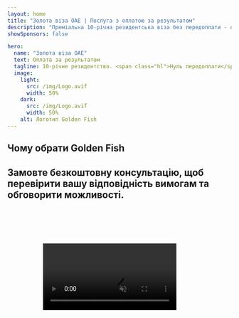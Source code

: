 ```yaml
---
layout: home
title: "Золота віза ОАЕ | Послуга з оплатою за результатом"
description: "Преміальна 10-річна резидентська віза без передоплати - оплата тільки після схвалення. Повний супровід заявки з 98% успішністю. Безкоштовне продовження, лише державні збори."
showSponsors: false

hero:
  name: "Золота віза ОАЕ"
  text: Оплата за результатом
  tagline: 10-річне резидентство. <span class="hl">Нуль передоплати</span> - оплата тільки після схвалення. 98% успішність.
  image:
    light:
      src: /img/Logo.avif
      width: 50%
    dark:
      src: /img/Logo.avif
      width: 50%
    alt: Логотип Golden Fish
---
```


<FeatureCards :features="[
  {
    title: 'Переваги Золотої візи ОАЕ',
    items: [
      '10-річна дійсність з можливістю продовження при збереженні кваліфікаційних умов',
      '**Не потрібно в\'їжджати в ОАЕ кожні 6 місяців**',
      'Дозволено 100% володіння бізнесом',
      'Спонсорство членів сім\'ї та необмеженої кількості домашнього персоналу',
      'Спонсорство дітей до 25 років',
      'Включено спонсорство батьків',
      'Не потрібен спонсор або роботодавець'
    ],
    linkText: 'Read More',
    link: '../../company-registration/golden-visa#key-benefits-of-the-uae-golden-visa',
    icon: {
      light: '/img/iStock-1785818081.avif',
      dark: '/img/iStock-1203821481.avif',
      alt: 'Візові послуги',
      width: '100%'
    }
  },
  {
    title: 'Як отримати Золоту візу ОАЕ',
    items: [
      'Інвестиції 2M AED в нерухомість ОАЕ',
      'Депозит 2M AED в інвестиційні фонди ОАЕ',
      'Бізнес з капіталом 2M AED',
      'Щорічний внесок FTA 250K AED',
      'Кваліфіковані професіонали',
      'Таланти та генії'
    ],
    linkText: 'Read More',
    link: '../../company-registration/golden-visa#uae-golden-visa-eligibility-and-requirements',
    icon: {
      light: '/img/iStock-1333000394.avif',
      dark: '/img/iStock-584576538.avif',
      alt: 'Візові послуги',
      width: '10%'
    }
  },
  {
    title: 'Процес отримання Золотої візи',
    bullet: '✓',
    items: [
      'Початкова оцінка відповідності',
      'Підготовка та перевірка документів',
      'Медичний огляд та біометрія',
      'Подання та обробка заявки',
      'Видача Emirates ID та візи',
      'Спонсорство візи для сім\'ї (опціонально)'
    ],
    linkText: 'Read More',
    link: '../../company-registration/golden-visa#uae-golden-visa-application-process',
    icon: {
      light: '/img/ILON MASK ID.webp',
      dark: '/img/ILON MASK ID.webp',
      alt: 'Візові послуги',
      width: '100%'
    }
  }
]" />

## Чому обрати Golden Fish

<BenefitsList :features="[
  {
    icon: '💰',
    title: 'Оплата за результатом',
    text: '**Жодних платежів, доки вашу Golden Visa не схвалено.** Повна прозорість без прихованих витрат.'
  },
  {
    icon: '📈',
    title: 'Доведений рівень успіху',
    text: '98% рівень схвалення із сотнями виданих Golden Visa через наше преміум-обслуговування.'
  },
  {
    icon: '📋',
    title: 'Повний супровід',
    text: 'Повне ведення справи від документації до видачі візи, з увагою до всіх деталей.'
  },
  {
    icon: '👨‍💼',
    title: 'Локальна експертиза в ОАЕ',
    text: 'Персональні спеціалісти в Дубаї надають експертний супровід на кожному етапі процесу.'
  },
  {
    icon: '🔍',
    title: 'Преміум-обробка',
    text: 'Прямий зв\'язок з органами влади та швидкі канали для прискореного схвалення.'
  },
  {
    icon: '🔄',
    title: 'Підтримка при подовженні',
    text: 'Безкоштовна допомога при подовженні візи **без комісії агентства** - тільки державні збори.'
  }
]" />

## Замовте безкоштовну консультацію, щоб перевірити вашу відповідність вимогам та обговорити можливості.

<video  autoplay muted playsinline style="padding: 80px" >
  <source src="/img/iStock-2185912341.mp4" type="video/mp4">
</video>

<ContactFormModal formName="Golden Visa [offer]" buttonText="Отримати безкоштовну консультацію" :services="[
  '🏠 Інвестиції в нерухомість ОАЕ на суму 2 млн AED',
  '💰 Депозит 2 млн AED в інвестиційні фонди ОАЕ',
  '🏢 Бізнес з капіталом 2 млн AED',
  '📈 Щорічний внесок FTA 250 тис. AED',
  '👨‍💼 Кваліфіковані спеціалісти',
  '🎯 Таланти та генії',]"/>

<!-- <ImageGrid :images="[
  { src: '/img/ILON MASK ID.webp', href: './immigration.md', alt: 'Імміграція в ОАЕ' },
  { src: '/img/ILON MASK ID.webp', href: './immigration.md', alt: 'Імміграція в ОАЕ' },
]"/> -->
